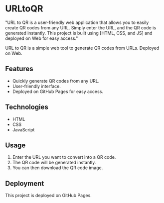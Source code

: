# URLtoQR
"URL to QR is a user-friendly web application that allows you to easily create QR codes from any URL. Simply enter the URL, and the QR code is generated instantly. This project is built using [HTML, CSS, and JS] and deployed on Web for easy access."

URL to QR is a simple web tool to generate QR codes from URLs. Deployed on Web.

## Features

* Quickly generate QR codes from any URL.
* User-friendly interface.
* Deployed on GitHub Pages for easy access.

## Technologies

* HTML
* CSS
* JavaScript

## Usage

1.  Enter the URL you want to convert into a QR code.
2.  The QR code will be generated instantly.
3.  You can then download the QR code image.

## Deployment

This project is deployed on GitHub Pages.
